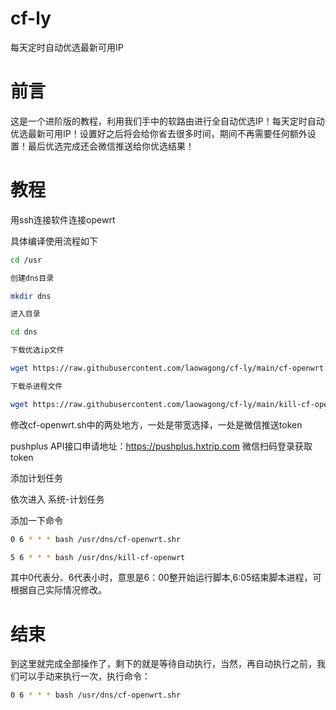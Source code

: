 # cf-ly
每天定时自动优选最新可用IP

# 前言
这是一个进阶版的教程，利用我们手中的软路由进行全自动优选IP！每天定时自动优选最新可用IP！设置好之后将会给你省去很多时间，期间不再需要任何额外设置！最后优选完成还会微信推送给你优选结果！

# 教程
用ssh连接软件连接opewrt

具体编译使用流程如下
 
 ```bash
cd /usr

创建dns目录

mkdir dns

进入目录

cd dns

下载优选ip文件

wget https://raw.githubusercontent.com/laowagong/cf-ly/main/cf-openwrt.sh

下载杀进程文件

wget https://raw.githubusercontent.com/laowagong/cf-ly/main/kill-cf-openwrt.sh
```

修改cf-openwrt.sh中的两处地方，一处是带宽选择，一处是微信推送token

pushplus API接口申请地址：https://pushplus.hxtrip.com  微信扫码登录获取token

添加计划任务

依次进入 系统-计划任务

添加一下命令

 ```bash
0 6 * * * bash /usr/dns/cf-openwrt.shr

5 6 * * * bash /usr/dns/kill-cf-openwrt
```

其中0代表分、6代表小时，意思是6：00整开始运行脚本,6:05结束脚本进程，可根据自己实际情况修改。
 
# 结束
 
 到这里就完成全部操作了，剩下的就是等待自动执行，当然，再自动执行之前，我们可以手动来执行一次，执行命令：
 
 ```bash
0 6 * * * bash /usr/dns/cf-openwrt.shr
```
